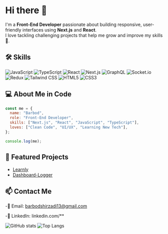 # Hi there 👋
I'm a **Front-End Developer** passionate about building responsive, user-friendly interfaces using **Next.js** and **React**.  
I love tackling challenging projects that help me grow and improve my skills 🚀.



## 🛠 Skills
![JavaScript](https://img.shields.io/badge/JavaScript-F7DF1E?logo=javascript&logoColor=black)
![TypeScript](https://img.shields.io/badge/TypeScript-3178C6?logo=typescript&logoColor=white)
![React](https://img.shields.io/badge/React-20232A?logo=react&logoColor=61DAFB)
![Next.js](https://img.shields.io/badge/Next.js-000000?logo=nextdotjs&logoColor=white)
![GraphQL](https://img.shields.io/badge/GraphQL-E10098?logo=graphql&logoColor=white)
![Socket.io](https://img.shields.io/badge/Socket.io-010101?logo=socketdotio&logoColor=white)
![Redux](https://img.shields.io/badge/Redux-764ABC?logo=redux&logoColor=white)
![Tailwind CSS](https://img.shields.io/badge/Tailwind_CSS-38B2AC?logo=tailwind-css&logoColor=white)
![HTML5](https://img.shields.io/badge/HTML5-E34F26?logo=html5&logoColor=white)
![CSS3](https://img.shields.io/badge/CSS3-1572B6?logo=css3&logoColor=white)



## 💻 About Me in Code
```javascript
const me = {
  name: "Barbod",
  role: "Front-End Developer",
  skills: ["Next.js", "React", "JavaScript", "TypeScript"],
  loves: ["Clean Code", "UI/UX", "Learning New Tech"],
};

console.log(me);
```


## 🚀 Featured Projects
- [Learnly](https://github.com/BarbodSh)
- [Dashboard-Logger](https://github.com/BarbodSh)



## 📫 Contact Me

-📧 Email: barbodshirzadi13@gmail.com

-💼 LinkedIn: linkedin.com/**



![GitHub stats](https://github-readme-stats.vercel.app/api?username=BarbodSh&show_icons=true&theme=tokyonight)
![Top Langs](https://github-readme-stats.vercel.app/api/top-langs/?username=BarbodSh&layout=compact)


